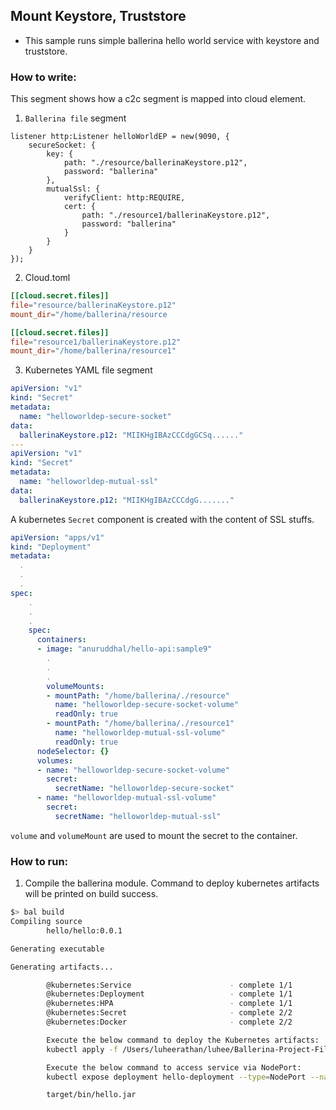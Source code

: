 ## Mount Keystore, Truststore

- This sample runs simple ballerina hello world service with keystore and truststore.

### How to write:
This segment shows how a c2c segment is mapped into cloud element.  
1. ```Ballerina file``` segment
```bal
listener http:Listener helloWorldEP = new(9090, {
	secureSocket: {
		key: {
			path: "./resource/ballerinaKeystore.p12",
			password: "ballerina"
		},
		mutualSsl: {
			verifyClient: http:REQUIRE,
			cert: {
				path: "./resource1/ballerinaKeystore.p12",
				password: "ballerina"
			}
		}
	}
});

```

2. Cloud.toml
```toml
[[cloud.secret.files]]
file="resource/ballerinaKeystore.p12"
mount_dir="/home/ballerina/resource

[[cloud.secret.files]]
file="resource1/ballerinaKeystore.p12"
mount_dir="/home/ballerina/resource1"

```
3. Kubernetes YAML file segment
```yaml
apiVersion: "v1"
kind: "Secret"
metadata:
  name: "helloworldep-secure-socket"
data:
  ballerinaKeystore.p12: "MIIKHgIBAzCCCdgGCSq......"
---
apiVersion: "v1"
kind: "Secret"
metadata:
  name: "helloworldep-mutual-ssl"
data:
  ballerinaKeystore.p12: "MIIKHgIBAzCCCdgG......."

```
A kubernetes `Secret` component is created with the content of SSL stuffs.

```yaml
apiVersion: "apps/v1"
kind: "Deployment"
metadata:
  .
  .
  .
spec:
    .
    .
    .
    spec:
      containers:
      - image: "anuruddhal/hello-api:sample9"
        .
        .
        .
        volumeMounts:
        - mountPath: "/home/ballerina/./resource"
          name: "helloworldep-secure-socket-volume"
          readOnly: true
        - mountPath: "/home/ballerina/./resource1"
          name: "helloworldep-mutual-ssl-volume"
          readOnly: true
      nodeSelector: {}
      volumes:
      - name: "helloworldep-secure-socket-volume"
        secret:
          secretName: "helloworldep-secure-socket"
      - name: "helloworldep-mutual-ssl-volume"
        secret:
          secretName: "helloworldep-mutual-ssl"
```

   `volume` and `volumeMount` are used to mount the secret to the container.

   

### How to run:

1. Compile the ballerina module. Command to deploy kubernetes artifacts will be printed on build success.
```bash
$> bal build
Compiling source
        hello/hello:0.0.1

Generating executable

Generating artifacts...

        @kubernetes:Service                      - complete 1/1
        @kubernetes:Deployment                   - complete 1/1
        @kubernetes:HPA                          - complete 1/1
        @kubernetes:Secret                       - complete 2/2
        @kubernetes:Docker                       - complete 2/2 

        Execute the below command to deploy the Kubernetes artifacts: 
        kubectl apply -f /Users/luheerathan/luhee/Ballerina-Project-Files/Test/c2c-test/examples/kubernetes-secrets-keystore-truststore/target/kubernetes/hello

        Execute the below command to access service via NodePort: 
        kubectl expose deployment hello-deployment --type=NodePort --name=hello-svc-local

        target/bin/hello.jar
```
